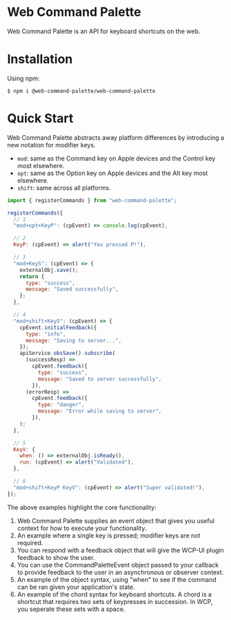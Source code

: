 # Web Command Palette

Web Command Palette is an API for keyboard shortcuts on the web.

# Installation

Using npm:

```shell
$ npm i @web-command-palette/web-command-palette
```

# Quick Start

Web Command Palette abstracts away platform differences by introducing a new notation for modifier keys.

- `mod`: same as the Command key on Apple devices and the Control key most elsewhere.
- `opt`: same as the Option key on Apple devices and the Alt key most elsewhere.
- `shift`: same across all platforms.

```javascript
import { registerCommands } from "web-command-palette";

registerCommands({
  // 1
  "mod+opt+KeyP": (cpEvent) => console.log(cpEvent),

  // 2
  KeyP: (cpEvent) => alert("You pressed P!"),

  // 3
  "mod+KeyS": (cpEvent) => {
    externalObj.save();
    return {
      type: "success",
      message: "Saved successfully",
    };
  },

  // 4
  "mod+shift+KeyS": (cpEvent) => {
    cpEvent.initialFeedback({
      type: "info",
      message: "Saving to server...",
    });
    apiService.obsSave().subscribe(
      (successResp) =>
        cpEvent.feedback({
          type: "success",
          message: "Saved to server successfully",
        }),
      (errorResp) =>
        cpEvent.feedback({
          type: "danger",
          message: "Error while saving to server",
        }),
    );
  },

  // 5
  KeyV: {
    when: () => externalObj.isReady(),
    run: (cpEvent) => alert("Validated"),
  },

  // 6
  "mod+shift+KeyP KeyV": (cpEvent) => alert("Super validated!"),
});
```

The above examples highlight the core functionality:

1. Web Command Palette supplies an event object that gives you useful context for how to execute your functionality.
2. An example where a single key is pressed; modifier keys are not required.
3. You can respond with a feedback object that will give the WCP-UI plugin feedback to show the user.
4. You can use the CommandPaletteEvent object passed to your callback to provide feedback to the user in an asynchronous or observer context.
5. An example of the object syntax, using "when" to see if the command can be ran given your application's state.
6. An example of the chord syntax for keyboard shortcuts. A chord is a shortcut that requires two sets of keypresses in succession. In WCP, you seperate these sets with a space.
